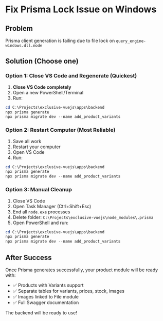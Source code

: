 # Fix Prisma Lock Issue on Windows

## Problem
Prisma client generation is failing due to file lock on `query_engine-windows.dll.node`

## Solution (Choose one)

### Option 1: Close VS Code and Regenerate (Quickest)
1. **Close VS Code completely**
2. Open a new PowerShell/Terminal
3. Run:
```powershell
cd C:\Projects\exclusive-vuejs\apps\backend
npx prisma generate
npx prisma migrate dev --name add_product_variants
```

### Option 2: Restart Computer (Most Reliable)
1. Save all work
2. Restart your computer
3. Open VS Code
4. Run:
```powershell
cd C:\Projects\exclusive-vuejs\apps\backend
npx prisma generate
npx prisma migrate dev --name add_product_variants
```

### Option 3: Manual Cleanup
1. Close VS Code
2. Open Task Manager (Ctrl+Shift+Esc)
3. End all `node.exe` processes
4. Delete folder: `C:\Projects\exclusive-vuejs\node_modules\.prisma`
5. Open PowerShell and run:
```powershell
cd C:\Projects\exclusive-vuejs\apps\backend
npx prisma generate
npx prisma migrate dev --name add_product_variants
```

## After Success

Once Prisma generates successfully, your product module will be ready with:
- ✅ Products with Variants support
- ✅ Separate tables for variants, prices, stock, images
- ✅ Images linked to File module
- ✅ Full Swagger documentation

The backend will be ready to use!

